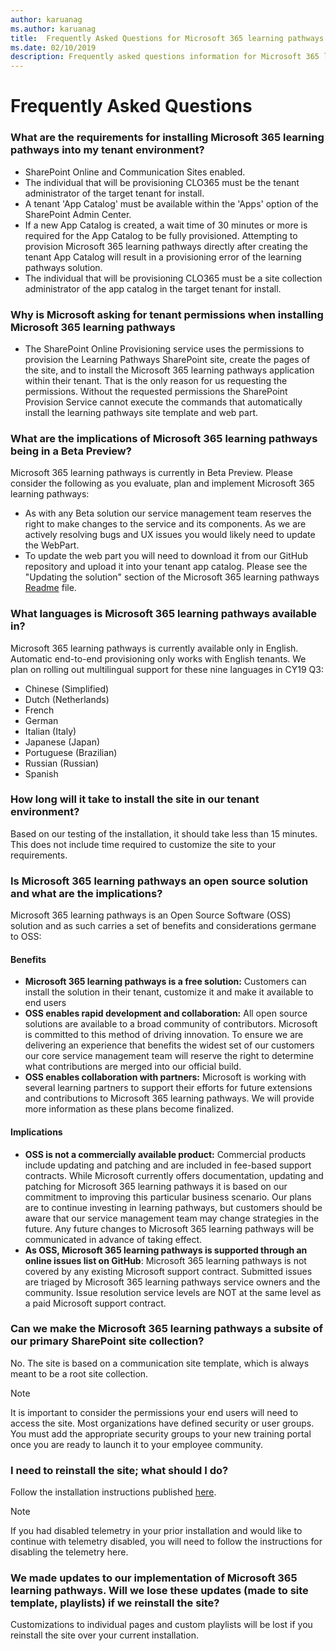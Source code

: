 ```yaml
---
author: karuanag
ms.author: karuanag
title:  Frequently Asked Questions for Microsoft 365 learning pathways
ms.date: 02/10/2019
description: Frequently asked questions information for Microsoft 365 learning pathways 
---
```


# Frequently Asked Questions

### What are the requirements for installing Microsoft 365 learning pathways into my tenant environment?

- SharePoint Online and Communication Sites enabled.
- The individual that will be provisioning CLO365 must be the tenant administrator of the target tenant for install.
- A tenant 'App Catalog' must be available within the 'Apps' option of the SharePoint Admin Center.
- If a new App Catalog is created, a wait time of 30 minutes or more is required for the App Catalog to be fully provisioned. Attempting to provision Microsoft 365 learning pathways directly after creating the tenant App Catalog will result in a provisioning error of the learning pathways solution. 
- The individual that will be provisioning CLO365 must be a site collection administrator of the app catalog in the target tenant for install.

### Why is Microsoft asking for tenant permissions when installing Microsoft 365 learning pathways 

- The SharePoint Online Provisioning service uses the permissions to provision the Learning Pathways SharePoint site, create the pages of the site, and to install the Microsoft 365 learning pathways application within their tenant. That is the only reason for us requesting the permissions. Without the requested permissions the SharePoint Provision Service cannot execute the commands that automatically install the learning pathways site template and web part. 

### What are the implications of Microsoft 365 learning pathways being in a Beta Preview? 

Microsoft 365 learning pathways is currently in Beta Preview. Please consider the following as you evaluate, plan and implement Microsoft 365 learning pathways:

- As with any Beta solution our service management team reserves the right to make changes to the service and its components. As we are actively resolving bugs and UX issues you would likely need to update the WebPart.
- To update the web part you will need to download it from our GitHub repository and upload it into your tenant app catalog. Please see the "Updating the solution" section of the Microsoft 365 learning pathways [Readme](https://github.com/pnp/custom-learning-office-365/blob/master/README.md) file. 

### What languages is Microsoft 365 learning pathways available in?

Microsoft 365 learning pathways is currently available only in English. Automatic end-to-end provisioning only works with English tenants. We plan on rolling out multilingual support for these nine languages in CY19 Q3: 

- Chinese (Simplified) 
- Dutch (Netherlands) 
- French  
- German 
- Italian (Italy) 
- Japanese (Japan)  
- Portuguese (Brazilian) 
- Russian (Russian)  
- Spanish 

### How long will it take to install the site in our tenant environment?

Based on our testing of the installation, it should take less than 15 minutes. This does not include time required to customize the site to your requirements.

### Is Microsoft 365 learning pathways an open source solution and what are the implications?

Microsoft 365 learning pathways is an Open Source Software (OSS) solution and as such carries a set of benefits and considerations germane to OSS:

#### Benefits 
- **Microsoft 365 learning pathways is a free solution:** Customers can install the solution in their tenant, customize it and make it available to end users
- **OSS enables rapid development and collaboration:**  All open source solutions are available to a broad community of contributors.  Microsoft is committed to this method of driving innovation.  To ensure we are delivering an experience that benefits the widest set of our customers our core service management team will reserve the right to determine what contributions are merged into our official build.  
- **OSS enables collaboration with partners:** Microsoft is working with several learning partners to support their efforts for future extensions and contributions to Microsoft 365 learning pathways. We will provide more information as these plans become finalized. 
	
#### Implications
- **OSS is not a commercially available product:** Commercial products include updating and patching and are included in fee-based support contracts. While Microsoft currently offers documentation, updating and patching for Microsoft 365 learning pathways it is based on our commitment to improving this particular business scenario. Our plans are to continue investing in learning pathways, but customers should be aware that our service management team may change strategies in the future. Any future changes to Microsoft 365 learning pathways will be communicated in advance of taking effect. 
- **As OSS, Microsoft 365 learning pathways is supported through an online issues list on GitHub**: Microsoft 365 learning pathways is not covered by any existing Microsoft support contract. Submitted issues are triaged by Microsoft 365 learning pathways service owners and the community. Issue resolution service levels are NOT at the same level as a paid Microsoft support contract.  

### Can we make the Microsoft 365 learning pathways a subsite of our primary SharePoint site collection?

No. The site is based on a communication site template, which is always meant to be a root site collection.

> [!NOTE]
> It is important to consider the permissions your end users will need to access the site. Most organizations have defined security or user groups. You must add the appropriate security groups to your new training portal once you are ready to launch it to your employee community.

### I need to reinstall the site; what should I do?

Follow the installation instructions published [here](custom_provision.md).

> [!NOTE]
> If you had disabled telemetry in your prior installation and would like to continue with telemetry disabled, you will need to follow the instructions for disabling the telemetry here.

### We made updates to our implementation of Microsoft 365 learning pathways. Will we lose these updates (made to site template, playlists) if we reinstall the site?

Customizations to individual pages and custom playlists will be lost if you reinstall the site over your current installation.  